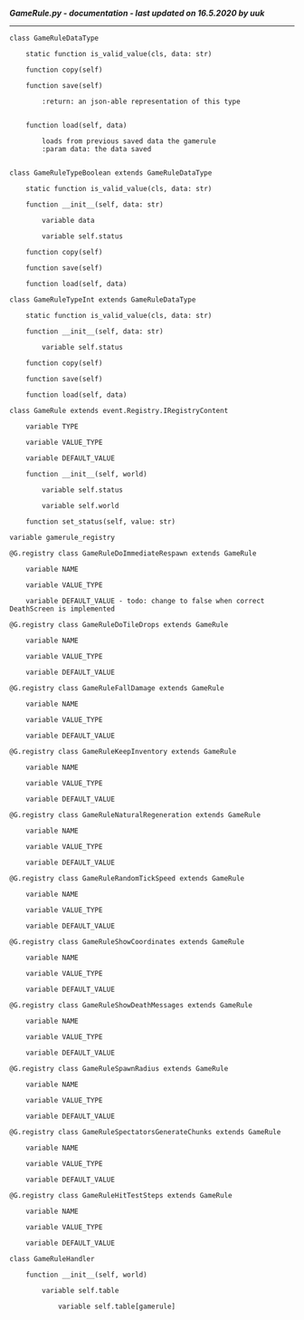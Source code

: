 ***GameRule.py - documentation - last updated on 16.5.2020 by uuk***
___

    class GameRuleDataType

        static function is_valid_value(cls, data: str)

        function copy(self)

        function save(self)
            
            :return: an json-able representation of this type


        function load(self, data)
            
            loads from previous saved data the gamerule
            :param data: the data saved


    class GameRuleTypeBoolean extends GameRuleDataType

        static function is_valid_value(cls, data: str)

        function __init__(self, data: str)

            variable data

            variable self.status

        function copy(self)

        function save(self)

        function load(self, data)

    class GameRuleTypeInt extends GameRuleDataType

        static function is_valid_value(cls, data: str)

        function __init__(self, data: str)

            variable self.status

        function copy(self)

        function save(self)

        function load(self, data)

    class GameRule extends event.Registry.IRegistryContent

        variable TYPE

        variable VALUE_TYPE

        variable DEFAULT_VALUE

        function __init__(self, world)

            variable self.status

            variable self.world

        function set_status(self, value: str)

    variable gamerule_registry

    @G.registry class GameRuleDoImmediateRespawn extends GameRule

        variable NAME

        variable VALUE_TYPE

        variable DEFAULT_VALUE - todo: change to false when correct DeathScreen is implemented

    @G.registry class GameRuleDoTileDrops extends GameRule

        variable NAME

        variable VALUE_TYPE

        variable DEFAULT_VALUE

    @G.registry class GameRuleFallDamage extends GameRule

        variable NAME

        variable VALUE_TYPE

        variable DEFAULT_VALUE

    @G.registry class GameRuleKeepInventory extends GameRule

        variable NAME

        variable VALUE_TYPE

        variable DEFAULT_VALUE

    @G.registry class GameRuleNaturalRegeneration extends GameRule

        variable NAME

        variable VALUE_TYPE

        variable DEFAULT_VALUE

    @G.registry class GameRuleRandomTickSpeed extends GameRule

        variable NAME

        variable VALUE_TYPE

        variable DEFAULT_VALUE

    @G.registry class GameRuleShowCoordinates extends GameRule

        variable NAME

        variable VALUE_TYPE

        variable DEFAULT_VALUE

    @G.registry class GameRuleShowDeathMessages extends GameRule

        variable NAME

        variable VALUE_TYPE

        variable DEFAULT_VALUE

    @G.registry class GameRuleSpawnRadius extends GameRule

        variable NAME

        variable VALUE_TYPE

        variable DEFAULT_VALUE

    @G.registry class GameRuleSpectatorsGenerateChunks extends GameRule

        variable NAME

        variable VALUE_TYPE

        variable DEFAULT_VALUE

    @G.registry class GameRuleHitTestSteps extends GameRule

        variable NAME

        variable VALUE_TYPE

        variable DEFAULT_VALUE

    class GameRuleHandler

        function __init__(self, world)

            variable self.table

                variable self.table[gamerule]